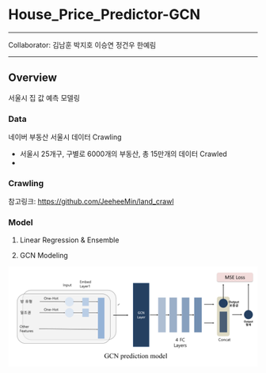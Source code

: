# House_Price_Predictor-GCN

***
Collaborator: 김남훈 박지호 이승연 정건우 한예림
***

## Overview
서울시 집 값 예측 모델링

### Data
네이버 부동산 서울시 데이터 Crawling
- 서울시 25개구, 구별로 6000개의 부동산, 총 15만개의 데이터 Crawled
- 



### Crawling
참고링크:
https://github.com/JeeheeMin/land_crawl



### Model
1. Linear Regression & Ensemble

2. GCN Modeling

![제목](/md_src/model_diagram.png)

